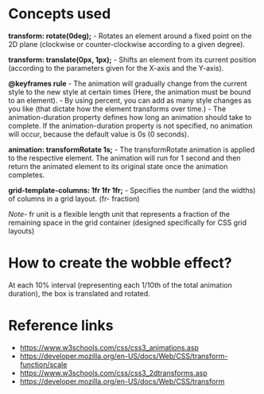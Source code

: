 # Concepts used

  **transform: rotate(0deg);** - Rotates an element around a fixed point on the 2D plane (clockwise or counter-clockwise according to a given degree).

  **transform: translate(0px, 1px);** - Shifts an element from its current position (according to the parameters given for the X-axis and the Y-axis).

  **@keyframes rule** - The animation will gradually change from the current style to the new style at certain times (Here, the animation must be bound to an element).
    - By using percent, you can add as many style changes as you like (that dictate how the element transforms over time.)
    - The animation-duration property defines how long an animation should take to complete. If the animation-duration property is not specified, no animation will occur, because the default value is 0s (0 seconds). 

  **animation: transformRotate 1s;** - The transformRotate animation is applied to the respective element. The animation will run for 1 second and then return the animated element to its original state once the animation completes. 
  
  **grid-template-columns: 1fr 1fr 1fr;** - Specifies the number (and the widths) of columns in a grid layout. (fr- fraction)

 *Note*- fr unit is a flexible length unit that represents a fraction of the remaining space in the grid container (designed specifically for CSS grid layouts)

# How to create the wobble effect? 

At each 10% interval (representing each 1/10th of the total animation duration), the box is translated and rotated.

# Reference links 

 * https://www.w3schools.com/css/css3_animations.asp
 * https://developer.mozilla.org/en-US/docs/Web/CSS/transform-function/scale
 * https://www.w3schools.com/css/css3_2dtransforms.asp
 * https://developer.mozilla.org/en-US/docs/Web/CSS/transform
